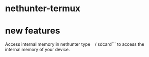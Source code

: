 # nethunter-termux
# new features
Access internal memory in nethunter
type `` `` / sdcard``` to access the internal memory of your device.
